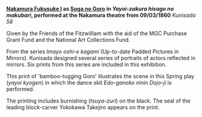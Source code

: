 **[Nakamura Fukusuke I](/exhibition/group-21) as [Soga no Goro](/exhibition/group-6) in _Yayoi-zakura hisago no makubari_, performed at the Nakamura theatre from 09/03/1860**
_Kunisada 58_

Given by the Friends of the Fitzwilliam with the aid of the MGC Purchase Grant Fund and the National Art Collections Fund.

From the series _Imayo oshi-e kagami_ (Up-to-date Padded Pictures in Mirrors). Kunisada designed several series of portraits of actors reflected in mirrors. Six prints from this series are included in this exhibition.

This print of 'bamboo-tugging Goro' illustrates the scene in this Spring play (_yayoi kyogen_) in which the dance skit _Edo-ganoko ninin Dojo-ji_ is performed.

The printing includes burnishing (_tsuya-zuri_) on the black. The seal of the leading block-carver Yokokawa Takejiro appears on the print.

